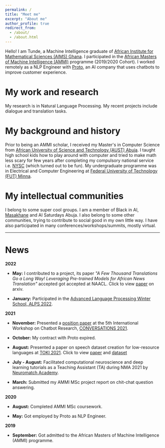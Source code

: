 ```yaml
---
permalink: /
title: "Meet me"
excerpt: "About me"
author_profile: true
redirect_from: 
  - /about/
  - /about.html
---
```

<!-- This is the front page of a website that is powered by the [academicpages template](https://github.com/academicpages/academicpages.github.io) and hosted on GitHub pages. [GitHub pages](https://pages.github.com) is a free service in which websites are built and hosted from code and data stored in a GitHub repository, automatically updating when a new commit is made to the respository. This template was forked from the [Minimal Mistakes Jekyll Theme](https://mmistakes.github.io/minimal-mistakes/) created by Michael Rose, and then extended to support the kinds of content that academics have: publications, talks, teaching, a portfolio, blog posts, and a dynamically-generated CV. You can fork [this repository](https://github.com/academicpages/academicpages.github.io) right now, modify the configuration and markdown files, add your own PDFs and other content, and have your own site for free, with no ads! An older version of this template powers my own personal website at [stuartgeiger.com](http://stuartgeiger.com), which uses [this Github repository](https://github.com/staeiou/staeiou.github.io). -->
Hello! I am Tunde, a Machine Intelligence graduate of [African Institute for Mathematical Sciences (AIMS) Ghana](https://aims.edu.gh). I participated in the [African Masters of Machine Intelligence (AMMI)](https://aimsammi.org) programme (2019/2020 Cohort). I worked remotely as a NLP Engineer with [Proto](https://www.proto.cx/), an AI company that uses chatbots to improve customer experience. 

My work and research
======
<!-- Like many other Jekyll-based GitHub Pages templates, academicpages makes you separate the website's content from its form. The content & metadata of your website are in structured markdown files, while various other files constitute the theme, specifying how to transform that content & metadata into HTML pages. You keep these various markdown (.md), YAML (.yml), HTML, and CSS files in a public GitHub repository. Each time you commit and push an update to the repository, the [GitHub pages](https://pages.github.com/) service creates static HTML pages based on these files, which are hosted on GitHub's servers free of charge. -->
My research is in Natural Language Processing. My recent projects include dialogue and translation tasks.


<!-- Many of the features of dynamic content management systems (like Wordpress) can be achieved in this fashion, using a fraction of the computational resources and with far less vulnerability to hacking and DDoSing. You can also modify the theme to your heart's content without touching the content of your site. If you get to a point where you've broken something in Jekyll/HTML/CSS beyond repair, your markdown files describing your talks, publications, etc. are safe. You can rollback the changes or even delete the repository and start over -- just be sure to save the markdown files! Finally, you can also write scripts that process the structured data on the site, such as [this one](https://github.com/academicpages/academicpages.github.io/blob/master/talkmap.ipynb) that analyzes metadata in pages about talks to display [a map of every location you've given a talk](https://academicpages.github.io/talkmap.html). -->

My background and history
======
<!-- 1. Register a GitHub account if you don't have one and confirm your e-mail (required!)
1. Fork [this repository](https://github.com/academicpages/academicpages.github.io) by clicking the "fork" button in the top right. 
1. Go to the repository's settings (rightmost item in the tabs that start with "Code", should be below "Unwatch"). Rename the repository "[your GitHub username].github.io", which will also be your website's URL.
1. Set site-wide configuration and create content & metadata (see below -- also see [this set of diffs](http://archive.is/3TPas) showing what files were changed to set up [an example site](https://getorg-testacct.github.io) for a user with the username "getorg-testacct")
1. Upload any files (like PDFs, .zip files, etc.) to the files/ directory. They will appear at https://[your GitHub username].github.io/files/example.pdf.  
1. Check status by going to the repository settings, in the "GitHub pages" section -->
Prior to being an AMMI scholar, I received my Master's in Computer Science from [African University of Science and Technology (AUST) Abuja](https://aust.edu.ng). I taught high school kids how to play around with computer and tried to make math less scary for few years after completing my compulsory national service i.e. [NYSC](https://nysc.gov.ng) (which turned out to be fun). My undergraduate programme was in Electrical and Computer Engineering at [Federal University of Technology (FUT) Minna](https://futminna.edu.ng).

My intellectual communities
======
<!-- The main configuration file for the site is in the base directory in [_config.yml](https://github.com/academicpages/academicpages.github.io/blob/master/_config.yml), which defines the content in the sidebars and other site-wide features. You will need to replace the default variables with ones about yourself and your site's github repository. The configuration file for the top menu is in [_data/navigation.yml](https://github.com/academicpages/academicpages.github.io/blob/master/_data/navigation.yml). For example, if you don't have a portfolio or blog posts, you can remove those items from that navigation.yml file to remove them from the header.  -->
I belong to some super cool groups. I am a member of Black in AI, [Masakhane](https://www.masakhane.io/) and AI Saturdays Abuja. I also belong to some other communities, trying to contribute to social good in my own little way. I have also participated in many conferences/workshops/summits, mostly virtual.

<!-- Create content & metadata
------
For site content, there is one markdown file for each type of content, which are stored in directories like _publications, _talks, _posts, _teaching, or _pages. For example, each talk is a markdown file in the [_talks directory](https://github.com/academicpages/academicpages.github.io/tree/master/_talks). At the top of each markdown file is structured data in YAML about the talk, which the theme will parse to do lots of cool stuff. The same structured data about a talk is used to generate the list of talks on the [Talks page](https://academicpages.github.io/talks), each [individual page](https://academicpages.github.io/talks/2012-03-01-talk-1) for specific talks, the talks section for the [CV page](https://academicpages.github.io/cv), and the [map of places you've given a talk](https://academicpages.github.io/talkmap.html) (if you run this [python file](https://github.com/academicpages/academicpages.github.io/blob/master/talkmap.py) or [Jupyter notebook](https://github.com/academicpages/academicpages.github.io/blob/master/talkmap.ipynb), which creates the HTML for the map based on the contents of the _talks directory).

**Markdown generator**

I have also created [a set of Jupyter notebooks](https://github.com/academicpages/academicpages.github.io/tree/master/markdown_generator
) that converts a CSV containing structured data about talks or presentations into individual markdown files that will be properly formatted for the academicpages template. The sample CSVs in that directory are the ones I used to create my own personal website at stuartgeiger.com. My usual workflow is that I keep a spreadsheet of my publications and talks, then run the code in these notebooks to generate the markdown files, then commit and push them to the GitHub repository.

How to edit your site's GitHub repository
------
Many people use a git client to create files on their local computer and then push them to GitHub's servers. If you are not familiar with git, you can directly edit these configuration and markdown files directly in the github.com interface. Navigate to a file (like [this one](https://github.com/academicpages/academicpages.github.io/blob/master/_talks/2012-03-01-talk-1.md) and click the pencil icon in the top right of the content preview (to the right of the "Raw | Blame | History" buttons). You can delete a file by clicking the trashcan icon to the right of the pencil icon. You can also create new files or upload files by navigating to a directory and clicking the "Create new file" or "Upload files" buttons. 

Example: editing a markdown file for a talk
![Editing a markdown file for a talk](/images/editing-talk.png) -->

<!-- For more info
------
More info about configuring academicpages can be found in [the guide](https://academicpages.github.io/markdown/). The [guides for the Minimal Mistakes theme](https://mmistakes.github.io/minimal-mistakes/docs/configuration/) (which this theme was forked from) might also be helpful. -->

------

News
======

**2022**

* **May:** I contributed to a project, its paper *"A Few Thousand Translations Go a Long Way! Leveraging Pre-trained Models for African News Translation"* accepted got accepted at NAACL. Click to view [paper](https://arxiv.org/abs/2205.02022) on arxiv.

* **January:** Participated in the [Advanced Language Processing Winter School, ALPS 2022](http://lig-alps.imag.fr/).

**2021**

* **November:** Presented a [position paper](https://conversations2021.files.wordpress.com/2021/11/conversations_2021_positionpaper_14_ajayi.pdf) at the 5th International Workshop on Chatbot Research, [CONVERSATIONS 2021](https://conversations2021.wordpress.com/).

* **October:** My contract with Proto expired. 

* **August:** Presented a paper on speech dataset creation for low-resource languages at [TOKI 2021](https://toki-ng.net/toki2021/). Click to view [paper]((https://toki-ng.net/toki2021/proceedings_2021/Long-Sentence_Speech_Dataset_for_Low_Resource_Language.pdf)) and  [dataset](https://github.com/tunde99/AMMI-2020-SPEECH-COURSE) 

* **July - August:** Facilitated computational neuroscience and deep learning tutorials as a Teaching Assistant (TA) during NMA 2021 by [Neuromatch Academy](https://academy.neuromatch.io/).

* **March:** Submitted my AMMI MSc project report on chit-chat question answering.

**2020**

* **August:** Completed AMMI MSc coursework.

* **May:** Got employed by Proto as NLP Engineer.

**2019**

* **September:** Got admitted to the African Masters of Machine Intelligence (AMMI) programme.
